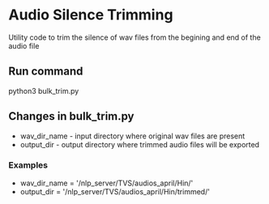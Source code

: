 # Audio Silence Trimming

Utility code to trim the silence of wav files from the begining and end of the audio file

## Run command
python3 bulk_trim.py

## Changes in bulk_trim.py
- wav_dir_name - input directory where original wav files are present 
- output_dir - output directory where trimmed audio files will be exported
### Examples
- wav_dir_name = '/nlp_server/TVS/audios_april/Hin/'
- output_dir = '/nlp_server/TVS/audios_april/Hin/trimmed/'
